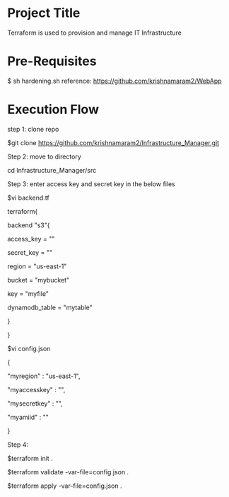 Project Title
=====================
Terraform is used to provision and manage IT Infrastructure

Pre-Requisites
============================
$ sh hardening.sh reference: https://github.com/krishnamaram2/WebApp


Execution Flow
=====================

step 1: clone repo

$git clone https://github.com/krishnamaram2/Infrastructure_Manager.git



Step 2: move to directory

cd Infrastructure_Manager/src



Step 3: enter access key and secret key in the below files 

$vi backend.tf

terraform{

backend "s3"{

access_key = ""

secret_key = ""

region = "us-east-1"

bucket = "mybucket"

key = "myfile"

dynamodb_table = "mytable"

}

}


$vi config.json

{

"myregion" : "us-east-1",

"myaccesskey" : "",

"mysecretkey" : "",

"myamiid" : ""

}




Step 4:

$terraform init .

$terraform validate -var-file=config.json .

$terraform apply -var-file=config.json .
